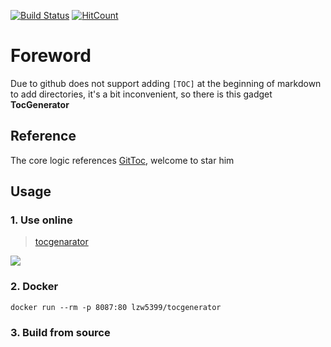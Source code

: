﻿[![Build Status](https://dev.azure.com/Zhiwen-Lin/Codepie/_apis/build/status/lzw5399.TocGenerator?branchName=master)](https://dev.azure.com/Zhiwen-Lin/Codepie/_build/latest?definitionId=27&branchName=master)
 [![HitCount](http://hits.dwyl.com/lzw5399/tocgenerator.svg)](http://hits.dwyl.com/lzw5399/tocgenerator)

 
 # Foreword

Due to github does not support adding `[TOC]` at the beginning of markdown to add directories, it's a bit inconvenient, so there is this gadget **TocGenerator**

## Reference

The core logic references [GitToc](https://github.com/Holy-Shine/GitToc), welcome to star him

## Usage

### 1. Use online

> [tocgenarator](https://toc.codepie.fun)

![](https://tva1.sinaimg.cn/large/007S8ZIlgy1gfxuf9bsw1j31400mcad6.jpg)

### 2. Docker

```shell
docker run --rm -p 8087:80 lzw5399/tocgenerator
```

### 3. Build from source
